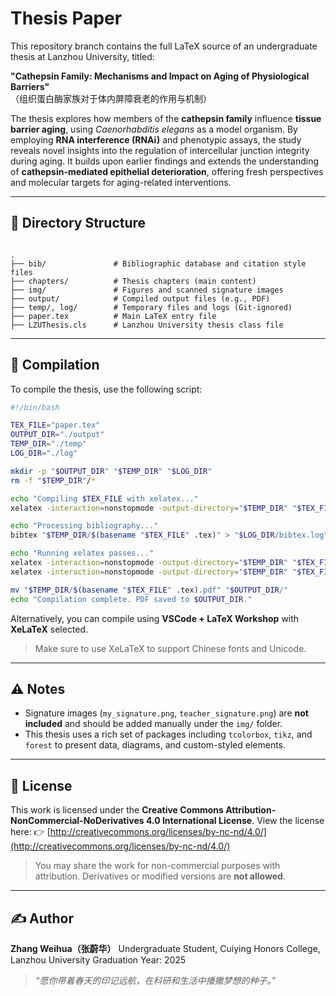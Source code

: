 # Thesis Paper

This repository branch contains the full LaTeX source of an undergraduate thesis at Lanzhou University, titled:

**"Cathepsin Family: Mechanisms and Impact on Aging of Physiological Barriers"**  
（组织蛋白酶家族对于体内屏障衰老的作用与机制）

The thesis explores how members of the **cathepsin family** influence **tissue barrier aging**, using _Caenorhabditis elegans_ as a model organism. By employing **RNA interference (RNAi)** and phenotypic assays, the study reveals novel insights into the regulation of intercellular junction integrity during aging. It builds upon earlier findings and extends the understanding of **cathepsin-mediated epithelial deterioration**, offering fresh perspectives and molecular targets for aging-related interventions.

---

## 📁 Directory Structure

```

.
├── bib/               # Bibliographic database and citation style files
├── chapters/          # Thesis chapters (main content)
├── img/               # Figures and scanned signature images
├── output/            # Compiled output files (e.g., PDF)
├── temp/, log/        # Temporary files and logs (Git-ignored)
├── paper.tex          # Main LaTeX entry file
├── LZUThesis.cls      # Lanzhou University thesis class file

```

---

## 🔧 Compilation

To compile the thesis, use the following script:

```bash
#!/bin/bash

TEX_FILE="paper.tex"
OUTPUT_DIR="./output"
TEMP_DIR="./temp"
LOG_DIR="./log"

mkdir -p "$OUTPUT_DIR" "$TEMP_DIR" "$LOG_DIR"
rm -f "$TEMP_DIR"/*

echo "Compiling $TEX_FILE with xelatex..."
xelatex -interaction=nonstopmode -output-directory="$TEMP_DIR" "$TEX_FILE" > "$LOG_DIR/latex.log" 2>&1

echo "Processing bibliography..."
bibtex "$TEMP_DIR/$(basename "$TEX_FILE" .tex)" > "$LOG_DIR/bibtex.log" 2>&1

echo "Running xelatex passes..."
xelatex -interaction=nonstopmode -output-directory="$TEMP_DIR" "$TEX_FILE" > "$LOG_DIR/latex2.log" 2>&1
xelatex -interaction=nonstopmode -output-directory="$TEMP_DIR" "$TEX_FILE" > "$LOG_DIR/latex3.log" 2>&1

mv "$TEMP_DIR/$(basename "$TEX_FILE" .tex).pdf" "$OUTPUT_DIR/"
echo "Compilation complete. PDF saved to $OUTPUT_DIR."
```

Alternatively, you can compile using **VSCode + LaTeX Workshop** with **XeLaTeX** selected.

> Make sure to use XeLaTeX to support Chinese fonts and Unicode.

---

## ⚠️ Notes

- Signature images (`my_signature.png`, `teacher_signature.png`) are **not included** and should be added manually under the `img/` folder.
- This thesis uses a rich set of packages including `tcolorbox`, `tikz`, and `forest` to present data, diagrams, and custom-styled elements.

---

## 📄 License

This work is licensed under the **Creative Commons Attribution-NonCommercial-NoDerivatives 4.0 International License**.
View the license here:
👉 [http://creativecommons.org/licenses/by-nc-nd/4.0/](http://creativecommons.org/licenses/by-nc-nd/4.0/)

> You may share the work for non-commercial purposes with attribution.
> Derivatives or modified versions are **not allowed**.

---

## ✍️ Author

**Zhang Weihua（张蔚华）**
Undergraduate Student, Cuiying Honors College, Lanzhou University
Graduation Year: 2025

> _“愿你带着春天的印记远航，在科研和生活中播撒梦想的种子。”_
